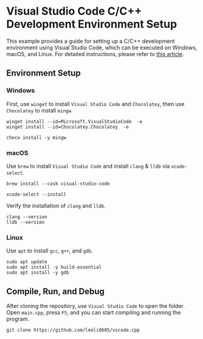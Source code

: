 # Visual Studio Code C/C++ Development Environment Setup

This example provides a guide for setting up a C/C++ development environment using Visual Studio Code, which can be executed on Windows, macOS, and Linux. For detailed instructions, please refer to [this article](#).

## Environment Setup

### Windows

First, use `winget` to install `Visual Studio Code` and `Chocolatey`, then use `Chocolatey` to install `mingw`.

```shell
winget install --id=Microsoft.VisualStudioCode  -e
winget install --id=Chocolatey.Chocolatey  -e
```

```shell
choco install -y mingw
```

### macOS

Use `brew` to install `Visual Studio Code` and install `clang` & `lldb` via `xcode-select`.

```shell
brew install --cask visual-studio-code
```

```shell
xcode-select --install
```

Verify the installation of `clang` and `lldb`.

```shell
clang --version
lldb --version
```

### Linux

Use `apt` to install `gcc`, `g++`, and `gdb`.

```shell
sudo apt update
sudo apt install -y build-essential
sudo apt install -y gdb
```

## Compile, Run, and Debug

After cloning the repository, use `Visual Studio Code` to open the folder. Open `main.cpp`, press `F5`, and you can start compiling and running the program.

```shell
git clone https://github.com/leoli0605/vscode.cpp
```
